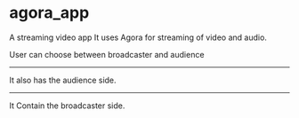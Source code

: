 # agora_app

A streaming video app
It uses Agora for streaming of video and audio.

User can choose between broadcaster and audience

---

It also has the audience side.

---

It Contain the broadcaster side.
